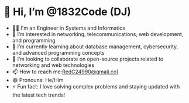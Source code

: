 # 👋 Hi, I’m @1832Code (DJ)
- 👨‍💻 I'm an Engineer in Systems and Informatics
- 👀 I’m interested in networking, telecommunications, web development, and programming
- 🌱 I’m currently learning about database management, cybersecurity, and advanced programming concepts
- 💞️ I’m looking to collaborate on open-source projects related to networking and web technologies
- 📫 How to reach me:RedC24990@gmail.co]
- 😄 Pronouns: He/Him
- ⚡ Fun fact: I love solving complex problems and staying updated with the latest tech trends!


<!---
1832Code/1832Code is a ✨ special ✨ repository because its `README.md` (this file) appears on your GitHub profile.
You can click the Preview link to take a look at your changes.
--->
